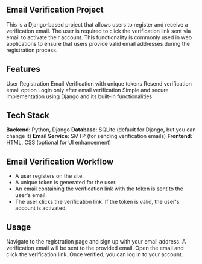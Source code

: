## Email Verification Project
This is a Django-based project that allows users to register and receive a verification email. The user is required to click the verification link sent via email to activate their account. This functionality is commonly used in web applications to ensure that users provide valid email addresses during the registration process.


## Features
User Registration
Email Verification with unique tokens
Resend verification email option
Login only after email verification
Simple and secure implementation using Django and its built-in functionalities


## Tech Stack
**Backend**: Python, Django
**Database**: SQLite (default for Django, but you can change it)
**Email Service**: SMTP (for sending verification emails)
**Frontend**: HTML, CSS (optional for UI enhancement)


## Email Verification Workflow
* A user registers on the site.
* A unique token is generated for the user.
* An email containing the verification link with the token is sent to the user's email.
* The user clicks the verification link.
If the token is valid, the user's account is activated.

## Usage
Navigate to the registration page and sign up with your email address.
A verification email will be sent to the provided email.
Open the email and click the verification link.
Once verified, you can log in to your account.

